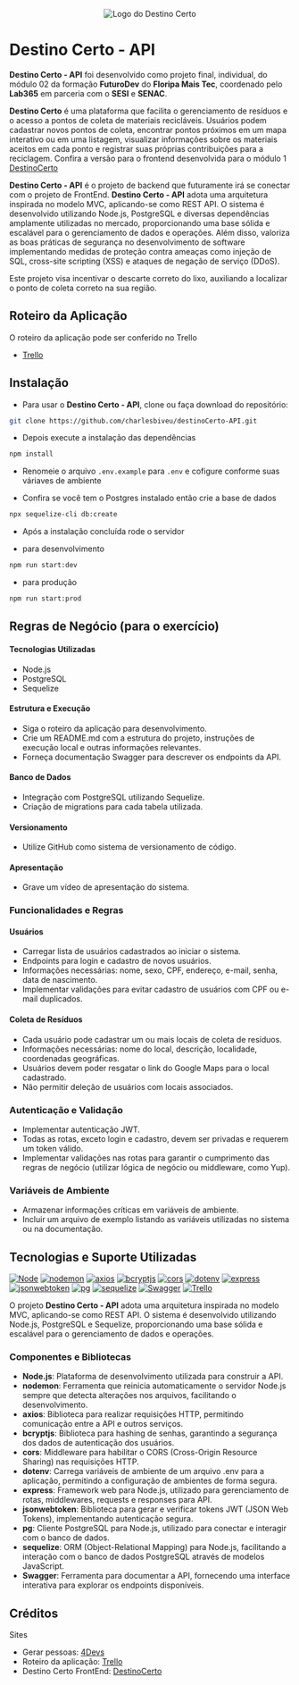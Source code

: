 <p align="center">
  <img src="https://github.com/charles-futDevFloripa/destinoCerto/blob/develop/public/destinoCerto.png" alt="Logo do Destino Certo">
</p>

# Destino Certo - API

**Destino Certo - API** foi desenvolvido como projeto final, individual, do módulo 02 da formação **FuturoDev** do **Floripa Mais Tec**, coordenado pelo **Lab365** em parceria com o **SESI** e **SENAC**.

**Destino Certo**  é uma plataforma que facilita o gerenciamento de resíduos e o acesso a pontos de coleta de materiais recicláveis. Usuários podem cadastrar novos pontos de coleta, encontrar pontos próximos em um mapa interativo ou em uma listagem, visualizar informações sobre os materiais aceitos em cada ponto e registrar suas próprias contribuições para a reciclagem. Confira a versão para o frontend desenvolvida para o módulo 1 [DestinoCerto](https://github.com/charlesbiveu/destinoCerto)

**Destino Certo - API** é o projeto de backend que futuramente irá se conectar com o projeto de FrontEnd. **Destino Certo - API** adota uma arquitetura inspirada no modelo MVC, aplicando-se como REST API. O sistema é desenvolvido utilizando Node.js, PostgreSQL e diversas dependências amplamente utilizadas no mercado, proporcionando uma base sólida e escalável para o gerenciamento de dados e operações. Além disso, valoriza as boas práticas de segurança no desenvolvimento de software implementando medidas de proteção contra ameaças como injeção de SQL, cross-site scripting (XSS) e ataques de negação de serviço (DDoS).

Este projeto visa incentivar o descarte correto do lixo, auxiliando a localizar o ponto de coleta correto na sua região.


## Roteiro da Aplicação

O roteiro da aplicação pode ser conferido no Trello

- [Trello](https://trello.com/b/goHFnQ89/destino-certo-api)

## Instalação

- Para usar o **Destino Certo - API**, clone ou faça download do repositório:

```bash
git clone https://github.com/charlesbiveu/destinoCerto-API.git
```

- Depois execute a instalação das dependências

```bash
npm install
```

- Renomeie o arquivo `.env.example` para `.env` e cofigure conforme suas váriaves de ambiente

- Confira se você tem o Postgres instalado então crie a base de dados

```bash
npx sequelize-cli db:create
```

- Após a instalação concluída rode o servidor

 - para desenvolvimento
```bash
npm run start:dev
```
- para produção
```bash
npm run start:prod
```





<!-- 
<p align="center">
  <img src="https://github.com/charles-futDevFloripa/destinoCerto/blob/develop/public/prints/globalMap.jpg?raw=true" alt="destinoCerto">
</p> -->

## Regras de Negócio (para o exercício)

#### Tecnologias Utilizadas
- Node.js
- PostgreSQL
- Sequelize

#### Estrutura e Execução
- Siga o roteiro da aplicação para desenvolvimento.
- Crie um README.md com a estrutura do projeto, instruções de execução local e outras informações relevantes.
- Forneça documentação Swagger para descrever os endpoints da API.

#### Banco de Dados
- Integração com PostgreSQL utilizando Sequelize.
- Criação de migrations para cada tabela utilizada.

#### Versionamento
- Utilize GitHub como sistema de versionamento de código.

#### Apresentação
- Grave um vídeo de apresentação do sistema.

### Funcionalidades e Regras

#### Usuários
- Carregar lista de usuários cadastrados ao iniciar o sistema.
- Endpoints para login e cadastro de novos usuários.
- Informações necessárias: nome, sexo, CPF, endereço, e-mail, senha, data de nascimento.
- Implementar validações para evitar cadastro de usuários com CPF ou e-mail duplicados.

#### Coleta de Resíduos
- Cada usuário pode cadastrar um ou mais locais de coleta de resíduos.
- Informações necessárias: nome do local, descrição, localidade, coordenadas geográficas.
- Usuários devem poder resgatar o link do Google Maps para o local cadastrado.
- Não permitir deleção de usuários com locais associados.

### Autenticação e Validação
- Implementar autenticação JWT.
- Todas as rotas, exceto login e cadastro, devem ser privadas e requerem um token válido.
- Implementar validações nas rotas para garantir o cumprimento das regras de negócio (utilizar lógica de negócio ou middleware, como Yup).

### Variáveis de Ambiente
- Armazenar informações críticas em variáveis de ambiente.
- Incluir um arquivo de exemplo listando as variáveis utilizadas no sistema ou na documentação.


 ## Tecnologias e Suporte Utilizadas
[![Node](https://img.shields.io/badge/Node.js-339933?style=for-the-badge&logo=nodedotjs&logoColor=white)](https://nodejs.org/)
[![nodemon](https://img.shields.io/badge/nodemon-76D04B?style=for-the-badge&logo=nodemon&logoColor=white)](https://nodemon.io/)
[![axios](https://img.shields.io/badge/axios-5A29E4?style=for-the-badge&logo=axios&logoColor=white)](https://axios-http.com/)
[![bcryptjs](https://img.shields.io/badge/bcryptjs-4B4B4B?style=for-the-badge&logo=javascript&logoColor=white)](https://github.com/dcodeIO/bcrypt.js)
[![cors](https://img.shields.io/badge/cors-00AFFF?style=for-the-badge&logo=javascript&logoColor=white)](https://github.com/expressjs/cors)
[![dotenv](https://img.shields.io/badge/dotenv-ECD53F?style=for-the-badge&logo=dotenv&logoColor=black)](https://github.com/motdotla/dotenv)
[![express](https://img.shields.io/badge/express-000000?style=for-the-badge&logo=express&logoColor=white)](https://expressjs.com/)
[![jsonwebtoken](https://img.shields.io/badge/jsonwebtoken-000000?style=for-the-badge&logo=json-web-tokens&logoColor=white)](https://jwt.io/)
[![pg](https://img.shields.io/badge/pg-336791?style=for-the-badge&logo=postgresql&logoColor=white)](https://www.postgresql.org/)
[![sequelize](https://img.shields.io/badge/sequelize-52B0E7?style=for-the-badge&logo=sequelize&logoColor=white)](https://sequelize.org/)
[![Swagger](https://img.shields.io/badge/Swagger-85EA2D?style=for-the-badge&logo=swagger&logoColor=black)](https://swagger.io/)
[![Trello](https://img.shields.io/badge/Trello-5E4955?style=for-the-badge&logo=Trello&logoColor=white)](https://trello.com/b/goHFnQ89/destino-certo-api)

O projeto **Destino Certo - API** adota uma arquitetura inspirada no modelo MVC, aplicando-se como REST API. O sistema é desenvolvido utilizando Node.js, PostgreSQL e Sequelize, proporcionando uma base sólida e escalável para o gerenciamento de dados e operações.

 ### Componentes e Bibliotecas

- **Node.js**: Plataforma de desenvolvimento utilizada para construir a API.
- **nodemon**: Ferramenta que reinicia automaticamente o servidor Node.js sempre que detecta alterações nos arquivos, facilitando o desenvolvimento.
- **axios**: Biblioteca para realizar requisições HTTP, permitindo comunicação entre a API e outros serviços.
- **bcryptjs**: Biblioteca para hashing de senhas, garantindo a segurança dos dados de autenticação dos usuários.
- **cors**: Middleware para habilitar o CORS (Cross-Origin Resource Sharing) nas requisições HTTP.
- **dotenv**: Carrega variáveis de ambiente de um arquivo .env para a aplicação, permitindo a configuração de ambientes de forma segura.
- **express**:  Framework web para Node.js, utilizado para gerenciamento de rotas, middlewares, requests e responses para API.
- **jsonwebtoken**: Biblioteca para gerar e verificar tokens JWT (JSON Web Tokens), implementando autenticação segura.
- **pg**:  Cliente PostgreSQL para Node.js, utilizado para conectar e interagir com o banco de dados.
- **sequelize**: ORM (Object-Relational Mapping) para Node.js, facilitando a interação com o banco de dados PostgreSQL através de modelos JavaScript.
- **Swagger**: Ferramenta para documentar a API, fornecendo uma interface interativa para explorar os endpoints disponíveis.
<!--### Estado e Gerenciamento

Foi utilizado Context API para gerenciar os estados globais da aplicação, divididos em dois contextos principais:

- **UserContext**: Gerencia funcionalidades relacionadas aos usuários.
- **CollectPlaceContext**: Controla as operações relacionadas aos pontos de coleta.

### Integrações Externas

- **ViaCEP API**: Integrada para obter detalhes de endereços a partir do CEP, utilizada nos formulários de cadastro e edição de usuários e pontos de coleta.

### Responsividade

Destino Certo foi desenvolvido para suportar diferentes resoluções de tela. O desenvolvimento parte
do conceito mobile-first para depois abranger telas maiores.

https://github.com/charles-futDevFloripa/destinoCerto/assets/164348201/8957decf-54b0-48ae-ae7b-3f973d97ffd5

### Área administrativa

Ao realizar o login como administrador é habilitado o menu **Admin** nele é possível:

- **Listar todos usuários**: Foi desenvolvido para suportar diferentes resoluções de tela.
- **Deletar usuários**: Deletar usuários que **NÃO** tenham pontos de coleta cadastrados.
- **Editar usuários**: Editar os usuários cadastrados e promover para administradores.

Usuários admnistradores também podem:

- **Editar pontos de coleta**: Editar os pontos de coleta cadastrados de outros usuários.
- **Deletar pontos de coleta**: Deletar os pontos de coleta cadastrados por outros usuários.

## Instalação

Para usar o **Destino Certo**, clone ou faça download do repositório:

```bash
git clone https://github.com/charles-futDevFloripa/destinoCerto.git
```

Depois no terminal execute a instalação

```bash
npm install
```

Após a instalação concluída execute o json-server

```bash
npm run server
```

Com o json-server em execução, inicie o Vite - React

```bash
npm run dev
```

## Melhorias Futuras

### Geolocalização Aprimorada:

Implementar a funcionalidade de obter a latitude e longitude diretamente no mapa ao selecionar um ponto, facilitando o cadastro de novos pontos de coleta com maior precisão geográfica.

### Regionalização da Interface:

Criar um contexto para expressões regionais, permitindo que a aplicação se adapte ao linguajar local de diferentes regiões. Atualmente, a aplicação utiliza expressões típicas de Florianópolis (o "dialeto manezês"). A ideia é expandir essa funcionalidade para incluir outras variantes regionais, permitindo aos usuários escolher o "sotaque" da interface de acordo com suas preferências ou localidade.

### Enriquecimento de Conteúdo:

Ampliar o conteúdo informativo disponível na aplicação incluindo textos e vídeos educativos sobre a importância do descarte correto de resíduos. Isso reforçaria o caráter educativo do **Destino Certo** e aumentaria a conscientização sobre reciclagem e gestão de resíduos.

Essas melhorias não só aumentariam a utilidade e a relevância da aplicação , mas também ajudariam a engajar ainda mais os usuários na causa ambiental.

## Bugs Conhecidos

### Problema com `react-input-mask`

- **Descrição do Problema**: Ao utilizar a biblioteca `react-input-mask` para adicionar máscaras de entrada aos campos de formulário, foi identificado um aviso no console:
  _Warning: findDOMNode is deprecated and will be removed in the next major release. Instead, add a ref directly to the element you want to reference. Learn more about using refs safely here: [React docs on refs](https://reactjs.org/docs/refs-and-the-dom.html)._

Este aviso é gerado devido ao uso de `findDOMNode`, que é considerado obsoleto e será removido em futuras versões do React.

- **Impacto**: O aviso não afeta a funcionalidade atual do aplicativo, mas indica a necessidade de atualização para garantir a compatibilidade com futuras versões do React.

- **Plano de Ação**: Estou monitorando o repositório da `react-input-mask` para uma atualização que resolve esse problema. Existe um pull request aberto que promete corrigir essa questão, e assim que for integrado e disponibilizado, planejo atualizar a dependência em nosso projeto para eliminar este aviso. -->

## Créditos

<!-- Bibliotecas / Componentes:

- [json-server](https://github.com/typicode/json-server)
- [react-router-dom](https://reactrouter.com/en/main)
- [react-hook-form](https://react-hook-form.com/)
- [react-input-mask](https://github.com/sanniassin/react-input-mask)
- [react-icons](https://react-icons.github.io/react-icons/)
- [react-leaflet](https://react-leaflet.js.org/) -->

Sites

- Gerar pessoas: [4Devs](https://www.4devs.com.br/gerador_de_pessoas)
- Roteiro da aplicação: [ Trello ](https://trello.com/)
- Destino Certo FrontEnd: [DestinoCerto](https://github.com/charlesbiveu/destinoCerto)

